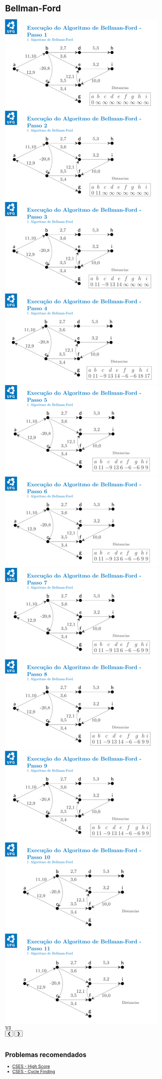 # Bellman-Ford

<div class="slider-wrapper">
  <!-- área de slides -->
  <div class="slides-container">
    <div class="image-sliderfade fade"> <img src="../../../../assets/graphs/algorithms/bellmanford/bellman1.png" /> </div>
    <div class="image-sliderfade fade"> <img src="../../../../assets/graphs/algorithms/bellmanford/bellman2.png" /> </div>
    <div class="image-sliderfade fade"> <img src="../../../../assets/graphs/algorithms/bellmanford/bellman3.png" /> </div>
    <div class="image-sliderfade fade"> <img src="../../../../assets/graphs/algorithms/bellmanford/bellman4.png" /> </div>
    <div class="image-sliderfade fade"> <img src="../../../../assets/graphs/algorithms/bellmanford/bellman5.png" /> </div>
    <div class="image-sliderfade fade"> <img src="../../../../assets/graphs/algorithms/bellmanford/bellman6.png" /> </div>
    <div class="image-sliderfade fade"> <img src="../../../../assets/graphs/algorithms/bellmanford/bellman7.png" /> </div>
    <div class="image-sliderfade fade"> <img src="../../../../assets/graphs/algorithms/bellmanford/bellman8.png" /> </div>
    <div class="image-sliderfade fade"> <img src="../../../../assets/graphs/algorithms/bellmanford/bellman9.png" /> </div>
    <div class="image-sliderfade fade"> <img src="../../../../assets/graphs/algorithms/bellmanford/bellman10.png" /> </div>
    <div class="image-sliderfade fade"> <img src="../../../../assets/graphs/algorithms/bellmanford/bellman11.png" /> </div>


  </div>

  <!-- índice no canto -->
  <div class="slide-index">1/3</div>

  <!-- barra de controles fixa embaixo -->
  <div class="controls-bar">
    <button class="ctrl prev" onclick="plusSlides(-1)">❮</button>
    <button class="ctrl next" onclick="plusSlides(1)">❯</button>
  </div>
</div>
<br>

## Problemas recomendados
- <a href="https://cses.fi/problemset/task/1673" target="_blank">CSES - High Score</a>
- <a href="https://cses.fi/problemset/task/1197" target="_blank">CSES - Cycle Finding</a>
